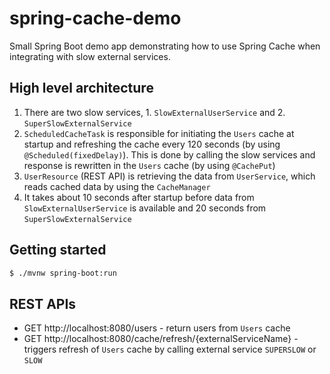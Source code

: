 # spring-cache-demo
Small Spring Boot demo app demonstrating how to use Spring Cache when integrating with slow external services.

## High level architecture
1. There are two slow services, 1. `SlowExternalUserService` and 2. `SuperSlowExternalService`
2. `ScheduledCacheTask` is responsible for initiating the `Users` cache at startup and refreshing the cache every 120 seconds (by using `@Scheduled(fixedDelay)`). This is done by calling the slow services and response is rewritten in the `Users` cache (by using `@CachePut`)
3. `UserResource` (REST API) is retrieving the data from `UserService`, which reads cached data by using the `CacheManager`
4. It takes about 10 seconds after startup before data from `SlowExternalUserService` is available and 20 seconds from `SuperSlowExternalService`

## Getting started
````bash
$ ./mvnw spring-boot:run
````

## REST APIs
- GET http://localhost:8080/users - return users from `Users` cache
- GET http://localhost:8080/cache/refresh/{externalServiceName} - triggers refresh of `Users` cache by calling external service `SUPERSLOW` or `SLOW`

